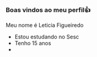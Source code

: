 ### Boas vindos ao meu perfil👍

Meu nome é Leticia Figueiredo

- Estou estudando no Sesc
- Tenho 15 anos
- 
